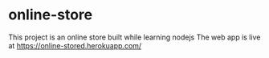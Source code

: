 # online-store
This project is an online store built while learning nodejs
The web app is live at https://online-stored.herokuapp.com/
